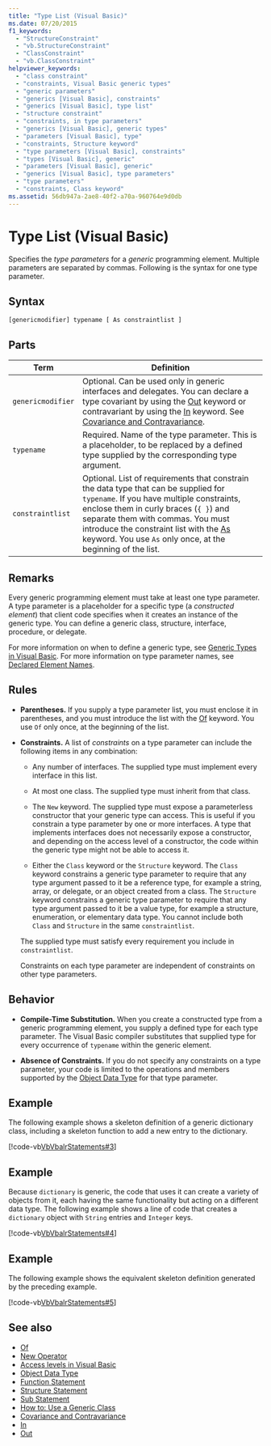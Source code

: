 ```yaml
---
title: "Type List (Visual Basic)"
ms.date: 07/20/2015
f1_keywords: 
  - "StructureConstraint"
  - "vb.StructureConstraint"
  - "ClassConstraint"
  - "vb.ClassConstraint"
helpviewer_keywords: 
  - "class constraint"
  - "constraints, Visual Basic generic types"
  - "generic parameters"
  - "generics [Visual Basic], constraints"
  - "generics [Visual Basic], type list"
  - "structure constraint"
  - "constraints, in type parameters"
  - "generics [Visual Basic], generic types"
  - "parameters [Visual Basic], type"
  - "constraints, Structure keyword"
  - "type parameters [Visual Basic], constraints"
  - "types [Visual Basic], generic"
  - "parameters [Visual Basic], generic"
  - "generics [Visual Basic], type parameters"
  - "type parameters"
  - "constraints, Class keyword"
ms.assetid: 56db947a-2ae8-40f2-a70a-960764e9d0db
---
```

# Type List (Visual Basic)
Specifies the *type parameters* for a *generic* programming element. Multiple parameters are separated by commas. Following is the syntax for one type parameter.  
  
## Syntax  
  
```  
[genericmodifier] typename [ As constraintlist ]  
```  
  
## Parts  
  
|Term|Definition|  
|---|---|  
|`genericmodifier`|Optional. Can be used only in generic interfaces and delegates. You can declare a type covariant by using the [Out](../../../visual-basic/language-reference/modifiers/out-generic-modifier.md) keyword or contravariant by using the [In](../../../visual-basic/language-reference/modifiers/in-generic-modifier.md) keyword. See [Covariance and Contravariance](../../programming-guide/concepts/covariance-contravariance/index.md).|  
|`typename`|Required. Name of the type parameter. This is a placeholder, to be replaced by a defined type supplied by the corresponding type argument.|  
|`constraintlist`|Optional. List of requirements that constrain the data type that can be supplied for `typename`. If you have multiple constraints, enclose them in curly braces (`{ }`) and separate them with commas. You must introduce the constraint list with the [As](../../../visual-basic/language-reference/statements/as-clause.md) keyword. You use `As` only once, at the beginning of the list.|  
  
## Remarks  
 Every generic programming element must take at least one type parameter. A type parameter is a placeholder for a specific type (a *constructed element*) that client code specifies when it creates an instance of the generic type. You can define a generic class, structure, interface, procedure, or delegate.  
  
 For more information on when to define a generic type, see [Generic Types in Visual Basic](../../../visual-basic/programming-guide/language-features/data-types/generic-types.md). For more information on type parameter names, see [Declared Element Names](../../../visual-basic/programming-guide/language-features/declared-elements/declared-element-names.md).  
  
## Rules  
  
-   **Parentheses.** If you supply a type parameter list, you must enclose it in parentheses, and you must introduce the list with the [Of](../../../visual-basic/language-reference/statements/of-clause.md) keyword. You use `Of` only once, at the beginning of the list.  
  
-   **Constraints.** A list of *constraints* on a type parameter can include the following items in any combination:  
  
    -   Any number of interfaces. The supplied type must implement every interface in this list.  
  
    -   At most one class. The supplied type must inherit from that class.  
  
    -   The `New` keyword. The supplied type must expose a parameterless constructor that your generic type can access. This is useful if you constrain a type parameter by one or more interfaces. A type that implements interfaces does not necessarily expose a constructor, and depending on the access level of a constructor, the code within the generic type might not be able to access it.  
  
    -   Either the `Class` keyword or the `Structure` keyword. The `Class` keyword constrains a generic type parameter to require that any type argument passed to it be a reference type, for example a string, array, or delegate, or an object created from a class. The `Structure` keyword constrains a generic type parameter to require that any type argument passed to it be a value type, for example a structure, enumeration, or elementary data type. You cannot include both `Class` and `Structure` in the same `constraintlist`.  
  
     The supplied type must satisfy every requirement you include in `constraintlist`.  
  
     Constraints on each type parameter are independent of constraints on other type parameters.  
  
## Behavior  
  
-   **Compile-Time Substitution.** When you create a constructed type from a generic programming element, you supply a defined type for each type parameter. The Visual Basic compiler substitutes that supplied type for every occurrence of `typename` within the generic element.  
  
-   **Absence of Constraints.** If you do not specify any constraints on a type parameter, your code is limited to the operations and members supported by the [Object Data Type](../../../visual-basic/language-reference/data-types/object-data-type.md) for that type parameter.  
  
## Example  
 The following example shows a skeleton definition of a generic dictionary class, including a skeleton function to add a new entry to the dictionary.  
  
 [!code-vb[VbVbalrStatements#3](../../../visual-basic/language-reference/error-messages/codesnippet/VisualBasic/type-list_1.vb)]  
  
## Example  
 Because `dictionary` is generic, the code that uses it can create a variety of objects from it, each having the same functionality but acting on a different data type. The following example shows a line of code that creates a `dictionary` object with `String` entries and `Integer` keys.  
  
 [!code-vb[VbVbalrStatements#4](../../../visual-basic/language-reference/error-messages/codesnippet/VisualBasic/type-list_2.vb)]  
  
## Example  
 The following example shows the equivalent skeleton definition generated by the preceding example.  
  
 [!code-vb[VbVbalrStatements#5](../../../visual-basic/language-reference/error-messages/codesnippet/VisualBasic/type-list_3.vb)]  
  
## See also
- [Of](../../../visual-basic/language-reference/statements/of-clause.md)
- [New Operator](../../../visual-basic/language-reference/operators/new-operator.md)
- [Access levels in Visual Basic](../../../visual-basic/programming-guide/language-features/declared-elements/access-levels.md)
- [Object Data Type](../../../visual-basic/language-reference/data-types/object-data-type.md)
- [Function Statement](../../../visual-basic/language-reference/statements/function-statement.md)
- [Structure Statement](../../../visual-basic/language-reference/statements/structure-statement.md)
- [Sub Statement](../../../visual-basic/language-reference/statements/sub-statement.md)
- [How to: Use a Generic Class](../../../visual-basic/programming-guide/language-features/data-types/how-to-use-a-generic-class.md)
- [Covariance and Contravariance](../../programming-guide/concepts/covariance-contravariance/index.md)
- [In](../../../visual-basic/language-reference/modifiers/in-generic-modifier.md)
- [Out](../../../visual-basic/language-reference/modifiers/out-generic-modifier.md)
